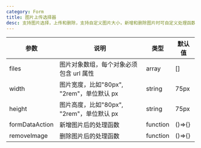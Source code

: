 ```yaml
---
category: Form
title: 图片上传选择器
desc: 支持图片选择，上传和删除，支持自定义图片大小，新增和删除图片时可自定义处理函数。
---
```


<DEMO>

| 参数           | 说明                                      | 类型     | 默认值 |
| -------------- | ----------------------------------------- | -------- | ------ |
| files          | 图片对象数组，每个对象必须包含 url 属性   | array    | []     |
| width          | 图片宽度，比如"80px", "2rem"，单位默认 px | string   | 75px   |
| height         | 图片高度，比如"80px", "2rem"，单位默认 px | string   | 75px   |
| formDataAction | 新增图片后的处理函数                      | function | ()=>{} |
| removeImage    | 删除图片后的处理函数                      | function | ()=>{} |
